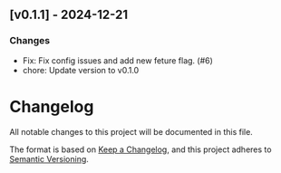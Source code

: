 
## [v0.1.1] - 2024-12-21

### Changes
- Fix: Fix config issues and add new feture flag. (#6)
- chore: Update version to v0.1.0

# Changelog

All notable changes to this project will be documented in this file.

The format is based on [Keep a Changelog](https://keepachangelog.com/en/1.0.0/),
and this project adheres to [Semantic Versioning](https://semver.org/spec/v2.0.0.html).
